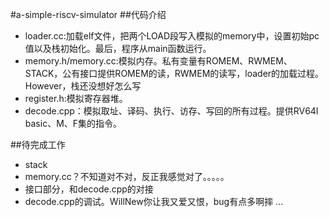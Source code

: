 #a-simple-riscv-simulator
##代码介绍
* loader.cc:加载elf文件，把两个LOAD段写入模拟的memory中，设置初始pc值以及栈初始化。最后，程序从main函数运行。
* memory.h/memory.cc:模拟内存。私有变量有ROMEM、RWMEM、STACK，公有接口提供ROMEM的读，RWMEM的读写，loader的加载过程。However，栈还没想好怎么写
* register.h:模拟寄存器堆。
* decode.cpp：模拟取址、译码、执行、访存、写回的所有过程。提供RV64I basic、M、F集的指令。

##待完成工作
* stack
* memory.cc？不知道对不对，反正我感觉对了。。。。。
* 接口部分，和decode.cpp的对接
* decode.cpp的调试。WillNew你让我又爱又恨，bug有点多啊摔
...